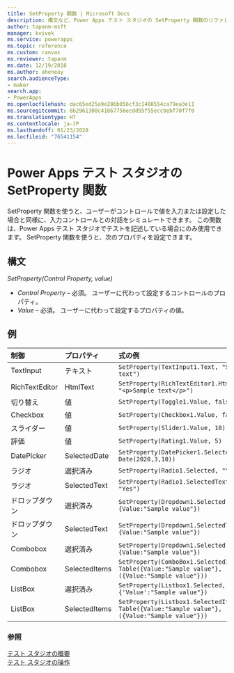 ```yaml
---
title: SetProperty 関数 | Microsoft Docs
description: 構文など、Power Apps テスト スタジオの SetProperty 関数のリファレンス情報
author: tapanm-msft
manager: kvivek
ms.service: powerapps
ms.topic: reference
ms.custom: canvas
ms.reviewer: tapanm
ms.date: 12/19/2018
ms.author: aheneay
search.audienceType:
- maker
search.app:
- PowerApps
ms.openlocfilehash: dac65ed25a9e286b056cf3c1408554ca79ea3e11
ms.sourcegitcommit: 6b2961308c41867756ecdd55f55eccbebf70f7f0
ms.translationtype: HT
ms.contentlocale: ja-JP
ms.lasthandoff: 01/23/2020
ms.locfileid: "76541154"
---
```

# <a name="setproperty-function-in-power-apps-test-studio"></a>Power Apps テスト スタジオの SetProperty 関数

SetProperty 関数を使うと、ユーザーがコントロールで値を入力または設定した場合と同様に、入力コントロールとの対話をシミュレートできます。 この関数は、Power Apps テスト スタジオでテストを記述している場合にのみ使用できます。 SetProperty 関数を使うと、次のプロパティを設定できます。

## <a name="syntax"></a>構文

*SetProperty(Control Property, value)*

- *Control Property* – 必須。 ユーザーに代わって設定するコントロールのプロパティ。
- *Value* – 必須。 ユーザーに代わって設定するプロパティの値。 

## <a name="examples"></a>例

| 制御   | プロパティ  | 式の例
| :- | :- | :-
| TextInput | テキスト  | ```SetProperty(TextInput1.Text, "Sample text")```
| RichTextEditor    | HtmlText  | ```SetProperty(RichTextEditor1.HtmlText, "<p>Sample text</p>")```
| 切り替え    | 値 | ```SetProperty(Toggle1.Value, false)```
| Checkbox  | 値 | ```SetProperty(Checkbox1.Value, false)```
| スライダー    | 値 | ```SetProperty(Slider1.Value, 10)```
| 評価    | 値 | ```SetProperty(Rating1.Value, 5)```
| DatePicker    | SelectedDate  | ```SetProperty(DatePicker1.SelectedDate, Date(2020,3,10))```
| ラジオ | 選択済み  | ```SetProperty(Radio1.Selected, "Yes")```
| ラジオ | SelectedText | ```SetProperty(Radio1.SelectedText, "Yes")```
| ドロップダウン | 選択済み | ```SetProperty(Dropdown1.Selected, {Value:"Sample value"})```
| ドロップダウン | SelectedText | ```SetProperty(Dropdown1.SelectedText, {Value:"Sample value"})```
| Combobox | 選択済み | ```SetProperty(Dropdown1.Selected, {Value:"Sample value"})```
| Combobox | SelectedItems | ```SetProperty(ComboBox1.SelectedItems, Table({Value:"Sample value"},({Value:"Sample value"}))```
| ListBox | 選択済み | ```SetProperty(Listbox1.Selected, {'Value':"Sample value"})```
| ListBox | SelectedItems | ```SetProperty(Listbox1.SelectedItems, Table({Value:"Sample value"},({Value:"Sample value"}))```

### <a name="see-also"></a>参照

[テスト スタジオの概要](../test-studio.md) <br>
[テスト スタジオの操作](../working-with-test-studio.md)